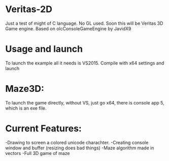 # Veritas-2D
Just a test of might of C language. No GL used. Soon this will be Veritas 3D Game engine. Based on olcConsoleGameEngine by JavidX9

# Usage and launch
To launch the example all it needs is VS2015. Compile with x64 settings and launch

# Maze3D: 
To launch the game directly, without VS, just go x64, there is console app 5, which is an exe file.

# Current Features:
-Drawing to screen a colored unicode charachter. 
-Creating console window and buffer (resizing does bad things)
-Maze algorithm made in vectors
-Full 3D game of maze

